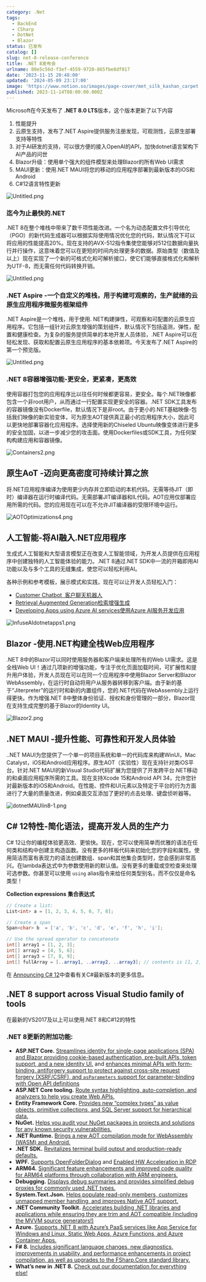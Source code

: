 ```yaml
---
category: .Net
tags:
  - BackEnd
  - CSharp
  - DotNet
  - Blazor
status: 已发布
catalog: []
slug: net-8-release-conference
title: .NET 8发布会
urlname: 80e5c56d-f3ef-4559-9720-865fbe8df017
date: '2023-11-15 20:48:00'
updated: '2024-05-09 23:17:00'
image: 'https://www.notion.so/images/page-cover/met_silk_kashan_carpet.jpg'
published: 2023-11-14T08:00:00.000Z
---
```


Microsoft在今天发布了 **.NET 8.0 LTS**版本，这个版本更新了以下内容

1. 性能提升
2. 云原生支持，发布了.NET Aspire提供服务注册发现，可观测性，云原生部署支持等特性
3. 对于AI研发的支持，可以很方便的接入OpenAI的API，加快dotnet语言架构下AI产品的问世
4. Blazor升级：使用单个强大的组件模型来处理Blazor的所有Web UI需求
5. MAUI更新：使用.NET MAUI将您的移动的应用程序部署到最新版本的iOS和Android
6. C#12语言特性更新

![Untitled.png](https://prod-files-secure.s3.us-west-2.amazonaws.com/5d24fe63-e567-4804-86f9-9fdc62e13082/10cda029-65af-4ea7-b30e-605b2d9e6c57/Untitled.png?X-Amz-Algorithm=AWS4-HMAC-SHA256&X-Amz-Content-Sha256=UNSIGNED-PAYLOAD&X-Amz-Credential=ASIAZI2LB466YFPD2PXK%2F20250212%2Fus-west-2%2Fs3%2Faws4_request&X-Amz-Date=20250212T213323Z&X-Amz-Expires=3600&X-Amz-Security-Token=IQoJb3JpZ2luX2VjEN3%2F%2F%2F%2F%2F%2F%2F%2F%2F%2FwEaCXVzLXdlc3QtMiJGMEQCIAt%2BzRLgL76uqiet%2FDV7NRs4kjFkQKWgOnjLdmYbwp4cAiBvFT9ngdeOYttae2RfupfAxCXd0qt4Y%2FcG%2B5vqv6RpRyqIBAj2%2F%2F%2F%2F%2F%2F%2F%2F%2F%2F8BEAAaDDYzNzQyMzE4MzgwNSIMexYe679r99Q%2B9VRSKtwDtt%2BK8j15AsSW%2BHKq6cPW9HJ9dD6pTJ4djJEnaabVq6dIEltcB3o7ygy%2Fo61TnMpWTi0B84pjNe4XIYkC7kVlihGwBQnk7qTDMvkCvX8U6gjuDdUFu4cZ8icEpG%2B1yCMQjc9VCxeORDpMpc8UROQoYy1vVnDClnHC5Cb5tmbNyBaEqKBklAMe64Ne8Oo8eiKyM1AxzJeO2r1tMp%2FtBvDcwDWqXkg5W72uq%2FgvwDmjZkAqpFSlpX8hm6u17PGl2c%2B3HxkxY5UrURcuQbper9oIoNHMeJMT75zTXs1l8bKKWb01aYVCYlOAcuPUnx5g8Kl14wqg%2BJ5U4lGP0Hh%2FcA7gGVl9Rl%2B8hanAZ9PbFAQdJJEBqoHB5uoszdTDiB4yJ%2BdE8pGTS4%2FedSB%2Ff2XPdFH7nLF9Z5EDO%2FQ9gWkYl9Sn%2B0y%2F2Pt7gAyWrvwfs725fhjOjolUt9qL%2BMN6RqKLNiXX9mIp7CwFYanYBTh8Zarb%2Fp6QM3EgSz9r7ulZkSEDyW6Sc0Fa09VU5MhsqjrXrf4qBu5RakyTkMPCd3YKdSVtrynqxqiPWOwPtC3XLcpv0HHdRQO8Egu11Z4q%2FX%2FvNWxj5ah0NSeeeaNGil4ZbCG7Qb9Iya41%2B79n6RRWPRUwsIy0vQY6pgFgZzmvqXIyyE4womQIy5W1QLeMqEm3hfrFKRwsSoEgJKWE7ASyjr0hj1adVHLmNJsNs%2B3UO3IWP4d8Tx7%2BC%2FqlRCl0GRa57v4eRduwoqjZnh8k5yrgmtKH0Aw%2BQAm867bz4eM7cN0P2nl3ciIZJtui1OQ6Ln4LZLsFlm9QJf9PFD1TrPIXJMI0txbFVqaGBraQV7aNOp5lFtP%2FwU2o3YEdPPpbZELQ&X-Amz-Signature=f876326dd3267731d55e5a42c1620663096909abb89dd1bc722ff73d0569e2d7&X-Amz-SignedHeaders=host&x-id=GetObject)


### **迄今为止最快的.NET**


.NET 8在整个堆栈中带来了数千项性能改进。一个名为动态配置文件引导优化（PGO）的新代码生成器可以根据实际使用情况优化您的代码，默认情况下可以将应用的性能提高20%。现在支持的AVX-512指令集使您能够对512位数据向量执行并行操作，这意味着您可以在更短的时间内处理更多的数据。原始类型（数值及以上）现在实现了一个新的可格式化和可解析接口，使它们能够直接格式化和解析为UTF-8，而无需任何代码转换开销。


![Untitled.png](https://prod-files-secure.s3.us-west-2.amazonaws.com/5d24fe63-e567-4804-86f9-9fdc62e13082/edcbf140-d619-4389-a4a6-f97c113ab9f2/Untitled.png?X-Amz-Algorithm=AWS4-HMAC-SHA256&X-Amz-Content-Sha256=UNSIGNED-PAYLOAD&X-Amz-Credential=ASIAZI2LB466YFPD2PXK%2F20250212%2Fus-west-2%2Fs3%2Faws4_request&X-Amz-Date=20250212T213323Z&X-Amz-Expires=3600&X-Amz-Security-Token=IQoJb3JpZ2luX2VjEN3%2F%2F%2F%2F%2F%2F%2F%2F%2F%2FwEaCXVzLXdlc3QtMiJGMEQCIAt%2BzRLgL76uqiet%2FDV7NRs4kjFkQKWgOnjLdmYbwp4cAiBvFT9ngdeOYttae2RfupfAxCXd0qt4Y%2FcG%2B5vqv6RpRyqIBAj2%2F%2F%2F%2F%2F%2F%2F%2F%2F%2F8BEAAaDDYzNzQyMzE4MzgwNSIMexYe679r99Q%2B9VRSKtwDtt%2BK8j15AsSW%2BHKq6cPW9HJ9dD6pTJ4djJEnaabVq6dIEltcB3o7ygy%2Fo61TnMpWTi0B84pjNe4XIYkC7kVlihGwBQnk7qTDMvkCvX8U6gjuDdUFu4cZ8icEpG%2B1yCMQjc9VCxeORDpMpc8UROQoYy1vVnDClnHC5Cb5tmbNyBaEqKBklAMe64Ne8Oo8eiKyM1AxzJeO2r1tMp%2FtBvDcwDWqXkg5W72uq%2FgvwDmjZkAqpFSlpX8hm6u17PGl2c%2B3HxkxY5UrURcuQbper9oIoNHMeJMT75zTXs1l8bKKWb01aYVCYlOAcuPUnx5g8Kl14wqg%2BJ5U4lGP0Hh%2FcA7gGVl9Rl%2B8hanAZ9PbFAQdJJEBqoHB5uoszdTDiB4yJ%2BdE8pGTS4%2FedSB%2Ff2XPdFH7nLF9Z5EDO%2FQ9gWkYl9Sn%2B0y%2F2Pt7gAyWrvwfs725fhjOjolUt9qL%2BMN6RqKLNiXX9mIp7CwFYanYBTh8Zarb%2Fp6QM3EgSz9r7ulZkSEDyW6Sc0Fa09VU5MhsqjrXrf4qBu5RakyTkMPCd3YKdSVtrynqxqiPWOwPtC3XLcpv0HHdRQO8Egu11Z4q%2FX%2FvNWxj5ah0NSeeeaNGil4ZbCG7Qb9Iya41%2B79n6RRWPRUwsIy0vQY6pgFgZzmvqXIyyE4womQIy5W1QLeMqEm3hfrFKRwsSoEgJKWE7ASyjr0hj1adVHLmNJsNs%2B3UO3IWP4d8Tx7%2BC%2FqlRCl0GRa57v4eRduwoqjZnh8k5yrgmtKH0Aw%2BQAm867bz4eM7cN0P2nl3ciIZJtui1OQ6Ln4LZLsFlm9QJf9PFD1TrPIXJMI0txbFVqaGBraQV7aNOp5lFtP%2FwU2o3YEdPPpbZELQ&X-Amz-Signature=cd68e259b6fde22b6b455e638e5bece9dbaa84002cd3237fa313687174f4b5f4&X-Amz-SignedHeaders=host&x-id=GetObject)


### **.NET Aspire -一个自定义的堆栈，用于构建可观察的，生产就绪的云原生应用程序微服务框架组件**


.NET Aspire是一个堆栈，用于使用. NET构建弹性，可观察和可配置的云原生应用程序。它包括一组针对云原生增强的策划组件，默认情况下包括遥测，弹性，配置和健康检查。为复杂的服务提供简单的本地开发人员体验，.NET Aspire可以在轻松发现、获取和配置云原生应用程序的基本依赖项。今天发布了.NET Aspire的第一个预览版。


![Untitled.png](https://prod-files-secure.s3.us-west-2.amazonaws.com/5d24fe63-e567-4804-86f9-9fdc62e13082/ff6a34d3-ac25-412d-9204-a7263d00528f/Untitled.png?X-Amz-Algorithm=AWS4-HMAC-SHA256&X-Amz-Content-Sha256=UNSIGNED-PAYLOAD&X-Amz-Credential=ASIAZI2LB466YFPD2PXK%2F20250212%2Fus-west-2%2Fs3%2Faws4_request&X-Amz-Date=20250212T213323Z&X-Amz-Expires=3600&X-Amz-Security-Token=IQoJb3JpZ2luX2VjEN3%2F%2F%2F%2F%2F%2F%2F%2F%2F%2FwEaCXVzLXdlc3QtMiJGMEQCIAt%2BzRLgL76uqiet%2FDV7NRs4kjFkQKWgOnjLdmYbwp4cAiBvFT9ngdeOYttae2RfupfAxCXd0qt4Y%2FcG%2B5vqv6RpRyqIBAj2%2F%2F%2F%2F%2F%2F%2F%2F%2F%2F8BEAAaDDYzNzQyMzE4MzgwNSIMexYe679r99Q%2B9VRSKtwDtt%2BK8j15AsSW%2BHKq6cPW9HJ9dD6pTJ4djJEnaabVq6dIEltcB3o7ygy%2Fo61TnMpWTi0B84pjNe4XIYkC7kVlihGwBQnk7qTDMvkCvX8U6gjuDdUFu4cZ8icEpG%2B1yCMQjc9VCxeORDpMpc8UROQoYy1vVnDClnHC5Cb5tmbNyBaEqKBklAMe64Ne8Oo8eiKyM1AxzJeO2r1tMp%2FtBvDcwDWqXkg5W72uq%2FgvwDmjZkAqpFSlpX8hm6u17PGl2c%2B3HxkxY5UrURcuQbper9oIoNHMeJMT75zTXs1l8bKKWb01aYVCYlOAcuPUnx5g8Kl14wqg%2BJ5U4lGP0Hh%2FcA7gGVl9Rl%2B8hanAZ9PbFAQdJJEBqoHB5uoszdTDiB4yJ%2BdE8pGTS4%2FedSB%2Ff2XPdFH7nLF9Z5EDO%2FQ9gWkYl9Sn%2B0y%2F2Pt7gAyWrvwfs725fhjOjolUt9qL%2BMN6RqKLNiXX9mIp7CwFYanYBTh8Zarb%2Fp6QM3EgSz9r7ulZkSEDyW6Sc0Fa09VU5MhsqjrXrf4qBu5RakyTkMPCd3YKdSVtrynqxqiPWOwPtC3XLcpv0HHdRQO8Egu11Z4q%2FX%2FvNWxj5ah0NSeeeaNGil4ZbCG7Qb9Iya41%2B79n6RRWPRUwsIy0vQY6pgFgZzmvqXIyyE4womQIy5W1QLeMqEm3hfrFKRwsSoEgJKWE7ASyjr0hj1adVHLmNJsNs%2B3UO3IWP4d8Tx7%2BC%2FqlRCl0GRa57v4eRduwoqjZnh8k5yrgmtKH0Aw%2BQAm867bz4eM7cN0P2nl3ciIZJtui1OQ6Ln4LZLsFlm9QJf9PFD1TrPIXJMI0txbFVqaGBraQV7aNOp5lFtP%2FwU2o3YEdPPpbZELQ&X-Amz-Signature=2cdf40acaf4a1cfcc009f919deb07c24aa559f96a3ad2e96f55e088216097dbe&X-Amz-SignedHeaders=host&x-id=GetObject)


### **.NET 8容器增强功能-更安全，更紧凑，更高效**


使用容器打包您的应用程序比以往任何时候都更容易，更安全。每个.NET映像都包含一个非root用户，从而通过一行配置实现更安全的容器。.NET SDK工具发布的容器镜像没有Dockerfile，默认情况下是非root。由于更小的.NET基础映像-包括我们映像的新实验变体，可为原生AOT提供真正最小的应用程序大小，因此可以更快地部署容器化应用程序。选择使用新的Chiseled Ubuntu映像变体进行更多的安全加固，以进一步减少您的攻击面。使用Dockerfiles或SDK工具，为任何架构构建应用和容器镜像。


![Containers2.png](https://devblogs.microsoft.com/dotnet/wp-content/uploads/sites/10/2023/11/Containers2.png)


## 原生AoT -迈向更高密度可持续计算之旅


将.NET应用程序编译为使用更少内存并立即启动的本机代码。无需等待JIT（即时）编译器在运行时编译代码。无需部署JIT编译器和IL代码。AOT应用仅部署应用所需的代码。您的应用现在可以在不允许JIT编译器的受限环境中运行。


![AOTOptimizations4.png](https://devblogs.microsoft.com/dotnet/wp-content/uploads/sites/10/2023/11/AOTOptimizations4.png)


## 人工智能-将AI融入.NET应用程序


生成式人工智能和大型语言模型正在改变人工智能领域，为开发人员提供在应用程序中创建独特的人工智能体验的能力。.NET 8通过.NET SDK中一流的开箱即用AI功能以及与多个工具的无缝集成，使您可以轻松利用AI。


各种示例和参考模板，展示模式和实践，现在可以让开发人员轻松入门：

- [Customer Chatbot](https://github.com/dotnet/eShop)[ ](https://github.com/dotnet/eShop)[ 客户聊天机器人](https://github.com/dotnet/eShop)
- [Retrieval Augmented Generation](https://github.com/Azure-Samples/azure-search-openai-demo-csharp)[检索增强生成](https://github.com/Azure-Samples/azure-search-openai-demo-csharp)
- [Developing Apps using Azure AI services](https://devblogs.microsoft.com/dotnet/demystifying-retrieval-augmented-generation-with-dotnet/)[使用Azure AI服务开发应用](https://devblogs.microsoft.com/dotnet/demystifying-retrieval-augmented-generation-with-dotnet/)

![InfuseAIdotnetapps1.png](https://devblogs.microsoft.com/dotnet/wp-content/uploads/sites/10/2023/11/InfuseAIdotnetapps1.png)


## Blazor -使用.NET构建全栈Web应用程序


.NET 8中的Blazor可以同时使用服务器和客户端来处理所有的Web UI需求。这是全栈Web UI！通过几项新的增强功能，专注于优化页面加载时间，可扩展性和提升用户体验，开发人员现在可以在同一个应用程序中使用Blazor Server和Blazor WebAssembly，在运行时自动将用户从服务器转移到客户端。由于新的基于“Jiterpreter”的运行时和新的内置组件，您的.NET代码在WebAssembly上运行得更快。作为增强.NET 8中整体身份验证、授权和身份管理的一部分，Blazor现在支持生成完整的基于Blazor的Identity UI。


![Blazor2.png](https://devblogs.microsoft.com/dotnet/wp-content/uploads/sites/10/2023/11/Blazor2.png)


## .NET MAUI -提升性能、可靠性和开发人员体验


..NET MAUI为您提供了一个单一的项目系统和单一的代码库来构建WinUI，Mac Catalyst，iOS和Android应用程序。原生AOT（实验性）现在支持针对类iOS平台。针对.NET MAUI的新Visual Studio代码扩展为您提供了开发跨平台.NET移动的和桌面应用程序所需的工具。现在支持Xcode 15和Android API 34，允许您针对最新版本的iOS和Android。在性能、控件和UI元素以及特定于平台的行为方面进行了大量的质量改进，例如桌面交互添加了更好的点击处理、键盘侦听器等。


![dotnetMAUIin8-1.png](https://devblogs.microsoft.com/dotnet/wp-content/uploads/sites/10/2023/11/dotnetMAUIin8-1.png)


## C# 12特性-简化语法，提高开发人员的生产力


C# 12让你的编程体验更高效、更愉快。现在，您可以使用简单而优雅的语法在任何类和结构中创建主构造函数。没有更多的样板代码来初始化您的字段和属性。使用简洁而富有表现力的语法创建数组、span和其他集合类型时，您会感到非常高兴。在lambda表达式中为参数使用新的默认值。没有更多的重载或空检查来处理可选参数。你甚至可以使用 `using` alias指令来给任何类型别名，而不仅仅是命名类型！


**Collection expressions** **集合表达式**


```c#
// Create a list:
List<int> a = [1, 2, 3, 4, 5, 6, 7, 8];

// Create a span
Span<char> b  = ['a', 'b', 'c', 'd', 'e', 'f', 'h', 'i'];

// Use the spread operator to concatenate
int[] array1 = [1, 2, 3];
int[] array2 = [4, 5, 6];
int[] array3 = [7, 8, 9];
int[] fullArray = [..array1, ..array2, ..array3]; // contents is [1, 2, 3, 4, 5, 6, 7, 8, 9]
```


在 [Announcing C# 12](https://devblogs.microsoft.com/dotnet/announcing-csharp-12)中查看有关C#最新版本的更多信息。


## .NET 8 support across Visual Studio family of tools


在最新的VS2017及以上可以使用.NET 8和C#12的特性


### .NET 8更新的附加功能:

- **ASP.NET Core.** [Streamlines identity for single-page applications (SPA) and Blazor providing cookie-based authentication, pre-built APIs, token support, and a new identity UI.](https://devblogs.microsoft.com/dotnet/whats-new-with-identity-in-dotnet-8/) and [enhances minimal APIs with form-binding, antiforgery support to protect against cross-site request forgery (XSRF/CSRF), and ](https://learn.microsoft.com/aspnet/core/release-notes/aspnetcore-8.0#minimal-apis)[`asParameters`](https://learn.microsoft.com/aspnet/core/release-notes/aspnetcore-8.0#minimal-apis)[ support for parameter-binding with Open API definitions](https://learn.microsoft.com/aspnet/core/release-notes/aspnetcore-8.0#minimal-apis)
- **ASP.NET Core tooling.** [Route syntax highlighting, auto-completion, and analyzers to help you create Web APIs.](https://devblogs.microsoft.com/dotnet/aspnet-core-route-tooling-dotnet-8/)
- **Entity Framework Core.** [Provides new “complex types” as value objects, primitive collections, and SQL Server support for hierarchical data.](https://devblogs.microsoft.com/dotnet/announcing-ef8-rc2/)
- **NuGet.** [Helps you audit your NuGet packages in projects and solutions for any known security vulnerabilities.](https://learn.microsoft.com/nuget/concepts/auditing-packages)
- **.NET Runtime.** [Brings a new AOT compilation mode for WebAssembly (WASM) and Android.](https://devblogs.microsoft.com/dotnet/announcing-dotnet-8-rc1/#androidstripilafteraot-mode-on-android)
- **.NET SDK.** [Revitalizes terminal build output and production-ready defaults.](https://learn.microsoft.com/dotnet/core/whats-new/dotnet-8#net-sdk)
- **WPF.** [Supports OpenFolderDialog](https://devblogs.microsoft.com/dotnet/wpf-file-dialog-improvements-in-dotnet-8/) and [Enabled HW Acceleration in RDP](https://devblogs.microsoft.com/dotnet/announcing-dotnet-8-rc1/#wpf-hardware-acceleration-in-rdp)
- **ARM64.** [Significant feature enhancements and improved code quality for ARM64 platforms through collaboration with ARM engineers.](https://devblogs.microsoft.com/dotnet/this-arm64-performance-in-dotnet-8/)
- **Debugging.** [Displays debug summaries and provides simplified debug proxies for commonly used .NET types.](https://devblogs.microsoft.com/dotnet/debugging-enhancements-in-dotnet-8/)
- **System.Text.Json.** [Helps populate read-only members, customizes unmapped member handling, and improves Native AOT support.](https://devblogs.microsoft.com/dotnet/system-text-json-in-dotnet-8/)
- **.NET Community Toolkit.** [Accelerates building .NET libraries and applications while ensuring they are trim and AOT compatible (including the MVVM source generators!)](https://devblogs.microsoft.com/dotnet/announcing-the-dotnet-community-toolkit-821/)
- **Azure.** [Supports .NET 8 with Azure’s PaaS services like App Service for Windows and Linux, Static Web Apps, Azure Functions, and Azure Container Apps.](https://aka.ms/appservice-dotnet8)
- **F# 8.** [Includes significant language changes, new diagnostics, improvements in usability, and performance enhancements in project compilation, as well as upgrades to the FSharp.Core standard library.](https://devblogs.microsoft.com/dotnet/announcing-fsharp-8/)
- **What’s new in .NET 8.** [Check out our documentation for everything else!](https://learn.microsoft.com/dotnet/core/whats-new/dotnet-8)
